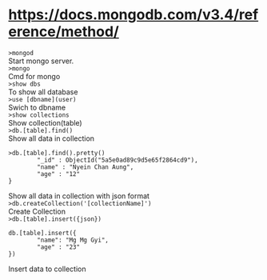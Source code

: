 # https://docs.mongodb.com/v3.4/reference/method/
```>mongod```<br/>
Start mongo server.<br/>
```>mongo```<br/>
Cmd for mongo<br/>
```>show dbs```<br/>
To show all database<br/>
```>use [dbname](user)```<br/>
Swich to dbname<br/>
```>show collections```<br/>
Show collection(table)<br/>
```>db.[table].find()```<br/>
Show all data in collection<br/>
```
>db.[table].find().pretty()
        "_id" : ObjectId("5a5e0ad89c9d5e65f2864cd9"),
        "name" : "Nyein Chan Aung",
        "age" : "12"
}
```   
Show all data in collection with json format<br/>
```>db.createCollection('[collectionName]')```<br/>
Create Collection<br/>
```>db.[table].insert({json})```   
```
db.[table].insert({
        "name": "Mg Mg Gyi",
        "age" : "23"
})
```
Insert data to collection   




